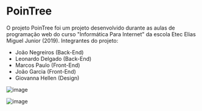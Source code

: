 # PoinTree
O projeto PoinTree foi um projeto desenvolvido durante as aulas de programação web do curso "Informática Para Internet" da escola Etec Elias Miguel Junior (2019). 
Integrantes do projeto:
- João Negreiros (Back-End)
- Leonardo Delgado (Back-End)
- Marcos Paulo (Front-End)
- João Garcia (Front-End)
- Giovanna Hellen (Design)

![image](https://user-images.githubusercontent.com/60985347/142285831-d2669471-01b8-4b18-9f0b-2688fce3ffc7.png)


![image](https://user-images.githubusercontent.com/60985347/142285785-9b359b12-cb2b-44c5-9afc-62f17d525af6.png)

